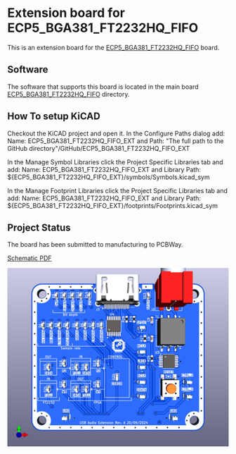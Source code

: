 # Extension board for ECP5_BGA381_FT2232HQ_FIFO
This is an extension board for the [ECP5_BGA381_FT2232HQ_FIFO](https://github.com/gildobjanschi/ECP5_BGA381_FT2232HQ_FIFO) board.

## Software
The software that supports this board is located in the main board [ECP5_BGA381_FT2232HQ_FIFO](https://github.com/gildobjanschi/ECP5_BGA381_FT2232HQ_FIFO/hdl) directory.

## How To setup KiCAD
Checkout the KiCAD project and open it. In the Configure Paths dialog add: Name: ECP5_BGA381_FT2232HQ_FIFO_EXT and Path: "The full path to the GitHub directory"/GitHub/ECP5_BGA381_FT2232HQ_FIFO_EXT

In the Manage Symbol Libraries click the Project Specific Libraries tab and add: Name: ECP5_BGA381_FT2232HQ_FIFO_EXT and Library Path: ${ECP5_BGA381_FT2232HQ_FIFO_EXT}/symbols/Symbols.kicad_sym

In the Manage Footprint Libraries click the Project Specific Libraries tab and add: Name: ECP5_BGA381_FT2232HQ_FIFO_EXT and Library Path: ${ECP5_BGA381_FT2232HQ_FIFO_EXT}/footprints/Footprints.kicad_sym

## Project Status
The board has been submitted to manufacturing to PCBWay.

[Schematic PDF](https://github.com/gildobjanschi/ECP5_BGA381_FT2232HQ_FIFO_EXT/blob/main/kicad/ECP5_Ext.pdf)

![Board rendering](https://github.com/gildobjanschi/ECP5_BGA381_FT2232HQ_FIFO_EXT/blob/main/ECP5_Ext.jpg)

